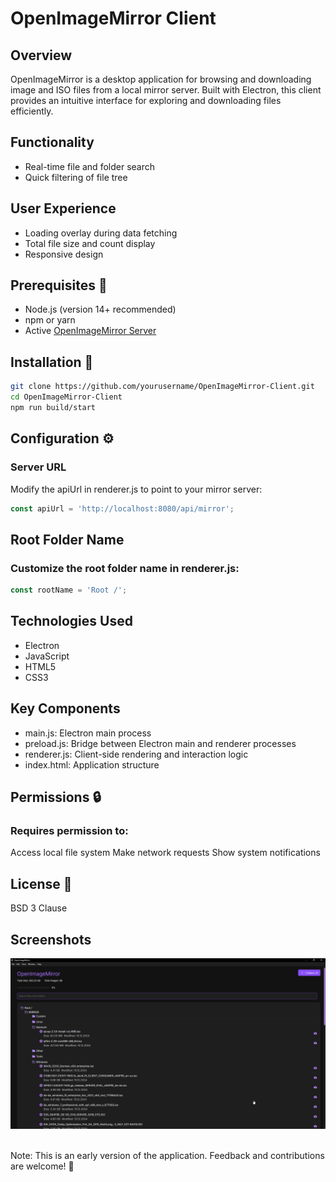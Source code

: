 # OpenImageMirror Client
## Overview
OpenImageMirror is a desktop application for browsing and downloading image and ISO files from a local mirror server. Built with Electron, this client provides an intuitive interface for exploring and downloading files efficiently.

## Functionality

- Real-time file and folder search
- Quick filtering of file tree

## User Experience
- Loading overlay during data fetching
- Total file size and count display
- Responsive design

## Prerequisites 🔧
- Node.js (version 14+ recommended)
- npm or yarn
- Active [OpenImageMirror Server](https://github.com/twdtech/OpenImageMirror)

## Installation 🚀
```bash
git clone https://github.com/yourusername/OpenImageMirror-Client.git
cd OpenImageMirror-Client
npm run build/start
```

## Configuration ⚙️
### Server URL
Modify the apiUrl in renderer.js to point to your mirror server:
```js
const apiUrl = 'http://localhost:8080/api/mirror';
```

## Root Folder Name
### Customize the root folder name in renderer.js:
```js
const rootName = 'Root /'; 
```

## Technologies Used
- Electron
- JavaScript
- HTML5
- CSS3

## Key Components
- main.js: Electron main process
- preload.js: Bridge between Electron main and renderer processes
- renderer.js: Client-side rendering and interaction logic
- index.html: Application structure

## Permissions 🔒
### Requires permission to:
Access local file system
Make network requests
Show system notifications

## License 📄 <br>
BSD 3 Clause

## Screenshots
![OpenImageMirror Client Screenshot](https://raw.githubusercontent.com/twdtech/twdtech/refs/heads/main/imgs/oimc.png)

<br>
Note: This is an early version of the application. Feedback and contributions are welcome! 🌟
